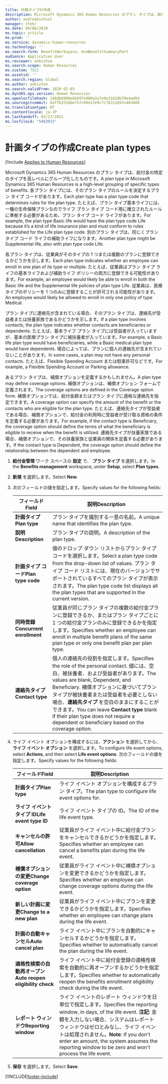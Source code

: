 ```yaml
---
title: 計画タイプの作成
description: Microsoft Dynamics 365 Human Resources のプラン タイプは、給付金の特定のタイプを高レベルにグループ化したものです。 各プラン タイプには、そのプラン タイプのルールを決定するプラン タイプ コードがあります。
author: andreabichsel
manager: tfehr
ms.date: 04/06/2020
ms.topic: article
ms.prod: ''
ms.service: dynamics-human-resources
ms.technology: ''
ms.search.form: BenefitWorkspace, HcmBenefitSummaryPart
audience: Application User
ms.reviewer: anbichse
ms.search.scope: Human Resources
ms.custom: 7521
ms.assetid: ''
ms.search.region: Global
ms.author: anbichse
ms.search.validFrom: 2020-02-03
ms.dyn365.ops.version: Human Resources
ms.openlocfilehash: 1d8db6900e6b697e988e2a7e9e31828b70e4ad0d
ms.sourcegitcommit: 6affb3316be757c99e1fe9c7c7b312b93c483408
ms.translationtype: HT
ms.contentlocale: ja-JP
ms.lasthandoff: 02/17/2021
ms.locfileid: "5463915"
---
```

# <a name="create-plan-types"></a><span data-ttu-id="e5ee6-104">計画タイプの作成</span><span class="sxs-lookup"><span data-stu-id="e5ee6-104">Create plan types</span></span>

[!include [Applies to Human Resources](../includes/applies-to-hr.md)]

<span data-ttu-id="e5ee6-105">Microsoft Dynamics 365 Human Resources のプラン タイプは、給付金の特定のタイプを高レベルにグループ化したものです。</span><span class="sxs-lookup"><span data-stu-id="e5ee6-105">A plan type in Microsoft Dynamics 365 Human Resources is a high-level grouping of specific types of benefits.</span></span> <span data-ttu-id="e5ee6-106">各プラン タイプには、そのプラン タイプのルールを決定するプラン タイプ コードがあります。</span><span class="sxs-lookup"><span data-stu-id="e5ee6-106">Each plan type has a plan type code that determines rules for the plan type.</span></span> <span data-ttu-id="e5ee6-107">たとえば、プラン タイプ基本ライフには、一種の生命保険プランなのでライフ プラン タイプ コード用に確立されたルールに準拠する必要があるため、プラン タイプ コード ライフがあります。</span><span class="sxs-lookup"><span data-stu-id="e5ee6-107">For example, the plan type Basic life would have the plan type code Life because it’s a kind of life insurance plan and must conform to rules established for the Life plan type code.</span></span> <span data-ttu-id="e5ee6-108">別のプラン タイプは、同じくプラン タイプ コード ライフの補助ライフになります。</span><span class="sxs-lookup"><span data-stu-id="e5ee6-108">Another plan type might be Supplemental life, also with plan type code Life.</span></span>

<span data-ttu-id="e5ee6-109">各プラン タイプは、従業員がそのタイプの 1 つまたは複数のプランに登録できるかどうかを示します。</span><span class="sxs-lookup"><span data-stu-id="e5ee6-109">Each plan type indicates whether an employee can enroll in one plan of its type or multiple.</span></span> <span data-ttu-id="e5ee6-110">たとえば、従業員はプラン タイプ ライフの基本ライフおよび補助ライフ ポリシーの両方に登録できる可能性があります。</span><span class="sxs-lookup"><span data-stu-id="e5ee6-110">For example, an employee would likely be able to enroll in both the Basic life and the Supplemental life policies of plan type Life.</span></span> <span data-ttu-id="e5ee6-111">従業員は、医療タイプのポリシーを 1 つのみに登録することが許可される可能性があります。</span><span class="sxs-lookup"><span data-stu-id="e5ee6-111">An employee would likely be allowed to enroll in only one policy of type Medical.</span></span>

<span data-ttu-id="e5ee6-112">プラン タイプに連絡先が含まれている場合、そのプラン タイプは、連絡先が受益者または扶養家族であるかどうかを示します。</span><span class="sxs-lookup"><span data-stu-id="e5ee6-112">If a plan type involves contacts, the plan type indicates whether contacts are beneficiaries or dependents.</span></span> <span data-ttu-id="e5ee6-113">たとえば、基本ライフ プラン タイプには受益者が入っていますが、基本の医療プラン タイプに被扶養者が入っています。</span><span class="sxs-lookup"><span data-stu-id="e5ee6-113">For example, a Basic life plan type would have beneficiaries, while a Basic medical plan type would have dependents.</span></span> <span data-ttu-id="e5ee6-114">場合によっては、プランに個人の連絡先が含まれていないことがあります。</span><span class="sxs-lookup"><span data-stu-id="e5ee6-114">In some cases, a plan may not have any personal contacts.</span></span> <span data-ttu-id="e5ee6-115">たとえば、Flexible Spending Account または駐車許可などです。</span><span class="sxs-lookup"><span data-stu-id="e5ee6-115">For example, a Flexible Spending Account or Parking allowance.</span></span>

<span data-ttu-id="e5ee6-116">あるプラン タイプは、補償オプションを定義するかもしれません。</span><span class="sxs-lookup"><span data-stu-id="e5ee6-116">A plan type may define coverage options.</span></span> <span data-ttu-id="e5ee6-117">補償オプションは、補償オプション フォームで定義されます。</span><span class="sxs-lookup"><span data-stu-id="e5ee6-117">The coverage options are defined in the Coverage option form.</span></span> <span data-ttu-id="e5ee6-118">補償オプションでは、給付金額またはプラン タイプに適格な連絡先を指定できます。</span><span class="sxs-lookup"><span data-stu-id="e5ee6-118">A coverage option can specify the amount of the benefit or the contacts who are eligible for the plan type.</span></span> <span data-ttu-id="e5ee6-119">たとえば、連絡先タイプが受益者である場合、補償オプションで、給付金の利用時に受益者が受け取る資格の条件を定義する必要があります。</span><span class="sxs-lookup"><span data-stu-id="e5ee6-119">For example, if the contact type is Beneficiary, the coverage option should define the terms of what the beneficiary is eligible to receive when the benefit is utilized.</span></span> <span data-ttu-id="e5ee6-120">連絡先タイプが扶養家族である場合、補償オプションで、その扶養家族と従業員の関係を定義する必要があります。</span><span class="sxs-lookup"><span data-stu-id="e5ee6-120">If the contact type is Dependent, the coverage option should define the relationship between the dependent and employee.</span></span> 

1. <span data-ttu-id="e5ee6-121">**給付金管理** ワーク スペースの **設定** で、 **プラン タイプ** を選択します。</span><span class="sxs-lookup"><span data-stu-id="e5ee6-121">In the **Benefits management** workspace, under **Setup**, select **Plan types**.</span></span>

2. <span data-ttu-id="e5ee6-122">**新規** を選択します。</span><span class="sxs-lookup"><span data-stu-id="e5ee6-122">Select **New**.</span></span>

3. <span data-ttu-id="e5ee6-123">次のフィールドの値を指定します。</span><span class="sxs-lookup"><span data-stu-id="e5ee6-123">Specify values for the following fields:</span></span>

   | <span data-ttu-id="e5ee6-124">フィールド</span><span class="sxs-lookup"><span data-stu-id="e5ee6-124">Field</span></span> | <span data-ttu-id="e5ee6-125">説明</span><span class="sxs-lookup"><span data-stu-id="e5ee6-125">Description</span></span> |
   | --- | --- |
   | <span data-ttu-id="e5ee6-126">**計画タイプ**</span><span class="sxs-lookup"><span data-stu-id="e5ee6-126">**Plan type**</span></span> | <span data-ttu-id="e5ee6-127">プラン タイプを識別する一意の名前。</span><span class="sxs-lookup"><span data-stu-id="e5ee6-127">A unique name that identifies the plan type.</span></span> |
   | <span data-ttu-id="e5ee6-128">**説明**</span><span class="sxs-lookup"><span data-stu-id="e5ee6-128">**Description**</span></span> | <span data-ttu-id="e5ee6-129">プラン タイプの説明。</span><span class="sxs-lookup"><span data-stu-id="e5ee6-129">A description of the plan type.</span></span> |
   | <span data-ttu-id="e5ee6-130">**計画タイプ コード**</span><span class="sxs-lookup"><span data-stu-id="e5ee6-130">**Plan type code**</span></span> | <span data-ttu-id="e5ee6-131">値のドロップ ダウン リストからプラン タイプ コードを選択します。</span><span class="sxs-lookup"><span data-stu-id="e5ee6-131">Select a plan type code from the drop-down list of values.</span></span> <span data-ttu-id="e5ee6-132">プラン タイプ コード リストには、現在のバージョンでサポートされているすべてのプラン タイプが表示されます。</span><span class="sxs-lookup"><span data-stu-id="e5ee6-132">The plan type code list displays all the plan types that are supported in the current version.</span></span> |
   | <span data-ttu-id="e5ee6-133">**同時登録**</span><span class="sxs-lookup"><span data-stu-id="e5ee6-133">**Concurrent enrollment**</span></span> | <span data-ttu-id="e5ee6-134">従業員が同じプラン タイプの複数の給付金プランに登録できるか、またはプラン タイプごとに 1 つの給付金プランのみに登録できるかを指定します。</span><span class="sxs-lookup"><span data-stu-id="e5ee6-134">Specifies whether an employee can enroll in multiple benefit plans of the same plan type or only one benefit plan per plan type.</span></span> |
   | <span data-ttu-id="e5ee6-135">**連絡先タイプ**</span><span class="sxs-lookup"><span data-stu-id="e5ee6-135">**Contact type**</span></span> | <span data-ttu-id="e5ee6-136">個人の連絡先の役割を指定します。</span><span class="sxs-lookup"><span data-stu-id="e5ee6-136">Specifies the role of the personal contact.</span></span> <span data-ttu-id="e5ee6-137">値には、空白、被扶養者、および受益者があります。</span><span class="sxs-lookup"><span data-stu-id="e5ee6-137">The values are blank, Dependent, and Beneficiary.</span></span> <span data-ttu-id="e5ee6-138">補償オプションに基づいてプラン タイプが被扶養者または受益者を必要としない場合、**連絡先タイプ** を空白のままにすることができます。</span><span class="sxs-lookup"><span data-stu-id="e5ee6-138">You can leave **Contact type** blank if their plan type does not require a dependent or beneficiary based on the coverage option.</span></span> |

4. <span data-ttu-id="e5ee6-139">ライフ イベント オプションを構成するには、**アクション** を選択してから、**ライフ イベント オプション** を選択します。</span><span class="sxs-lookup"><span data-stu-id="e5ee6-139">To configure life event options, select **Actions**, and then select **Life event options**.</span></span> <span data-ttu-id="e5ee6-140">次のフィールドの値を指定します。</span><span class="sxs-lookup"><span data-stu-id="e5ee6-140">Specify values for the following fields:</span></span>

   | <span data-ttu-id="e5ee6-141">フィールド</span><span class="sxs-lookup"><span data-stu-id="e5ee6-141">Field</span></span> | <span data-ttu-id="e5ee6-142">説明</span><span class="sxs-lookup"><span data-stu-id="e5ee6-142">Description</span></span> |
   | --- | --- |
   | <span data-ttu-id="e5ee6-143">**計画タイプ**</span><span class="sxs-lookup"><span data-stu-id="e5ee6-143">**Plan type**</span></span> | <span data-ttu-id="e5ee6-144">ライフ イベント オプションを構成するプラン タイプ。</span><span class="sxs-lookup"><span data-stu-id="e5ee6-144">The plan type to configure life event options for.</span></span> |
   | <span data-ttu-id="e5ee6-145">**ライフ イベント タイプ ID**</span><span class="sxs-lookup"><span data-stu-id="e5ee6-145">**Life event type ID**</span></span> | <span data-ttu-id="e5ee6-146">ライフ イベント タイプの ID。</span><span class="sxs-lookup"><span data-stu-id="e5ee6-146">The ID of the life event type.</span></span> |
   | <span data-ttu-id="e5ee6-147">**キャンセルの許可**</span><span class="sxs-lookup"><span data-stu-id="e5ee6-147">**Allow cancellation**</span></span> | <span data-ttu-id="e5ee6-148">従業員がライフ イベント中に給付金プランをキャンセルできるかどうかを指定します。</span><span class="sxs-lookup"><span data-stu-id="e5ee6-148">Specifies whether an employee can cancel a benefits plan during the life event.</span></span> |
   | <span data-ttu-id="e5ee6-149">**補償オプションの変更**</span><span class="sxs-lookup"><span data-stu-id="e5ee6-149">**Change coverage option**</span></span> | <span data-ttu-id="e5ee6-150">従業員がライフ イベント中に補償オプションを変更できるかどうかを指定します。</span><span class="sxs-lookup"><span data-stu-id="e5ee6-150">Specifies whether an employee can change coverage options during the life event.</span></span> |
   | <span data-ttu-id="e5ee6-151">**新しい計画に変更**</span><span class="sxs-lookup"><span data-stu-id="e5ee6-151">**Change to a new plan**</span></span> | <span data-ttu-id="e5ee6-152">従業員がライフ イベント中にプランを変更できるかどうかを指定します。</span><span class="sxs-lookup"><span data-stu-id="e5ee6-152">Specifies whether an employee can change plans during the life event.</span></span> |
   | <span data-ttu-id="e5ee6-153">**計画の自動キャンセル**</span><span class="sxs-lookup"><span data-stu-id="e5ee6-153">**Auto cancel plan**</span></span> | <span data-ttu-id="e5ee6-154">ライフ イベント中にプランを自動的にキャンセルするかどうかを指定します。</span><span class="sxs-lookup"><span data-stu-id="e5ee6-154">Specifies whether to automatically cancel the plan during the life event.</span></span> |
   | <span data-ttu-id="e5ee6-155">**適格性検索の自動再オープン**</span><span class="sxs-lookup"><span data-stu-id="e5ee6-155">**Auto reopen eligibility check**</span></span> | <span data-ttu-id="e5ee6-156">ライフ イベント中に給付金登録の適格性検索を自動的に再オープンするかどうかを指定します。</span><span class="sxs-lookup"><span data-stu-id="e5ee6-156">Specifies whether to automatically reopen the benefits enrollment eligibility check during the life event.</span></span> |
   | <span data-ttu-id="e5ee6-157">**レポート ウィンドウ**</span><span class="sxs-lookup"><span data-stu-id="e5ee6-157">**Reporting window**</span></span> | <span data-ttu-id="e5ee6-158">ライフ イベントのレポート ウィンドウを日単位で指定します。</span><span class="sxs-lookup"><span data-stu-id="e5ee6-158">Specifies the reporting window, in days, of the life event.</span></span> <span data-ttu-id="e5ee6-159">**注記**: 金額を入力しない場合、システムはレポート ウィンドウはゼロとみなし、ライフ イベントは処理されません。</span><span class="sxs-lookup"><span data-stu-id="e5ee6-159">**Note**: If you don't enter an amount, the system assumes the reporting window to be zero and won't process the life event.</span></span> |

5. <span data-ttu-id="e5ee6-160">**保存** を選択します。</span><span class="sxs-lookup"><span data-stu-id="e5ee6-160">Select **Save**.</span></span> 


[!INCLUDE[footer-include](../includes/footer-banner.md)]